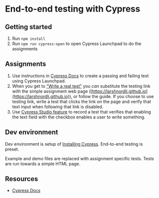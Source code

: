 # End-to-end testing with Cypress

## Getting started
1. Run `npm install`
2. Run `npm run cypress:open` to open Cypress Launchpad to do the assignments

## Assignments
1. Use instructions in [Cypress Docs](https://docs.cypress.io/guides/end-to-end-testing/writing-your-first-end-to-end-test) to create a passing and failing test using Cypress Launchpad.
2. When you get to ["Write a real test"](https://docs.cypress.io/guides/end-to-end-testing/writing-your-first-end-to-end-test#Write-a-real-test) you *can* substitute the testing link with the simple assignment web page ([https://larshnordli.github.io](https://larshnordli.github.io)), or follow the guide. If you choose to use testing link, write a test that clicks the link on the page and verify that text input when following that link is disabled.
3. Use [Cypress Studio feature](https://docs.cypress.io/guides/references/cypress-studio) to record a test that verifies that enabling the text field with the checkbox enables a user to write something.

## Dev environment
Dev environment is setup of [Installing Cypress](https://docs.cypress.io/guides/getting-started/installing-cypress). End-to-end testing is preset.

Example and demo files are replaced with assignment specific tests. Tests are run towards a simple HTML page.

## Resources
- [Cypress Docs](https://docs.cypress.io/)